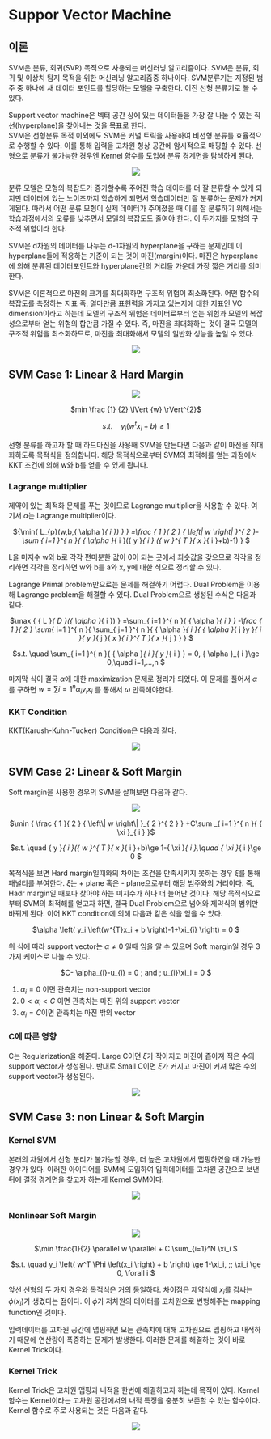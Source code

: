 # Suppor Vector Machine

## 이론

SVM은 분류, 회귀(SVR) 목적으로 사용되는 머신러닝 알고리즘이다. SVM은 분류, 회귀 및 이상치 탐지 목적을 위한 머신러닝 알고리즘중 하나이다. SVM분류기는 지정된 범주 중 하나에 새 데이터 포인트를 할당하는 모델을 구축한다. 이진 선형 분류기로 볼 수 있다. 

Support vector machine은 벡터 공간 상에 있는 데이터들을 가장 잘 나눌 수 있는 직선(hyperplane)을 찾아내는 것을 목표로 한다.  
SVM은 선형분류 목적 이외에도 SVM은 커널 트릭을 사용하여 비선형 분류를 효율적으로 수행할 수 있다. 이를 통해 입력을 고차원 형상 공간에 암시적으로 매핑할 수 있다. 선형으로 분류가 불가능한 경우엔 Kernel 함수를 도입해 분류 경계면을 탐색하게 된다. 


<p align="center"><img src= "/img/1.png"></p>

분류 모델은 모형의 복잡도가 증가할수록 주어진 학습 데이터를 더 잘 분류할 수 있게 되지만 데이터에 있는 노이즈까지 학습하게 되면서 학습데이터만 잘 분류하는 문제가 커지게된다. 따라서 어떤 분류 모형이 실제 데이터가 주어졌을 때 이를 잘 분류하기 위해서는 학습과정에서의 오류를 낮추면서 모델의 복잡도도 줄여야 한다. 이 두가지를 모형의 구조적 위험이라 한다. 

SVM은 d차원의 데이터를 나누는 d-1차원의 hyperplane을 구하는 문제인데 이 hyperplane들에 적용하는 기준이 되는 것이 마진(margin)이다. 마진은 hyperplane에 의해 분류된 데이터포인트와 hyperplane간의 거리들 가운데 가장 짧은 거리를 의미한다.

SVM은 이론적으로 마진의 크기를 최대화하면 구조적 위험이 최소화된다. 어떤 함수의 복잡도를 측정하는 지표 즉, 얼마만큼 표현력을 가지고 있는지에 대한 지표인 VC dimension이라고 하는데 모델의 구조적 위험은 데이터로부터 얻는 위험과 모델의 복잡성으로부터 얻는 위험의 합만큼 가질 수 있다. 즉, 마진을 최대화하는 것이 결국 모델의 구조적 위험을 최소화하므로, 마진을 최대화해서 모델의 일반화 성능을 높일 수 있다. 

<p align="center"><img src= "img/2.png"></p>


## SVM Case 1: Linear & Hard Margin
<p align="center"><img src= "img/4.png"></p>  

<center>  

$min \frac {1} {2} \lVert {w} \rVert^{2}$  

$s.t. \quad  y_i \left( w^{t}x_i +b \right) \ge 1$ </center>

선형 분류를 하고자 할 때 하드마진을 사용해 SVM을 만든다면 다음과 같이 마진을 최대화하도록 목적식을 정의합니다. 해당 목적식으로부터 SVM의 최적해를 얻는 과정에서 KKT 조건에 의해 w와 b를 얻을 수 있게 됩니다. 

### Lagrange multiplier

제약이 있는 최적화 문제를 푸는 것이므로 Lagrange multiplier을 사용할 수 있다. 여기서 $\alpha$는 Lagrange multiplier이다. 

<center>

${\min{ L_{p}(w,b,{ \alpha }_{ i }) } } =\frac { 1 }{ 2 } { \left| w \right| }^{ 2 }-\sum { i=1 }^{ n }{ { \alpha }_{ i }({ y }_{ i }
({ w }^{ T }{ x }_{ i }+b)-1) }
$

</center>

L을 미지수 w와 b로 각각 편미분한 값이 0이 되는 곳에서 최솟값을 갖으므로 각각을 정리하면 각각을 정리하면 w와 b를 a와 x, y에 대한 식으로 정리할 수 있다. 

Lagrange Primal problem만으로는 문제를 해결하기 어렵다. Dual Problem을 이용해 Lagrange problem을 해결할 수 있다. Dual Problem으로 생성된 수식은 다음과 같다. 

<center>

$\max { { L }_{ D }({ \alpha }_{ i }) } =\sum_{ i=1 }^{ n }{ { \alpha }_{ i } } -\frac { 1 }{ 2 } \sum_{ i=1 }^{ n }{ \sum_{ j=1 }^{ n }{ { \alpha }_{ i }{ { \alpha }_{ j }y }_{ i }{ y }_{ j }{ x }_{ i }^{ T }{ x }_{ j } } }
$

$s.t.  \quad  \sum_{ i=1 }^{ n }{ { \alpha }_{ i }{ y }_{ i } } = 0,   { \alpha }_{ i }\ge 0,\quad i=1,...,n
$

</center>

마지막 식이 결국 $\alpha$에 대한 maximization 문제로 정리가 되었다. 이 문제를 풀어서 $\alpha$를 구하면 $w= \sum {i=1}^{n}{ \alpha_{i}y_{i}x_{i} }$ 를 통해서 $\omega$  만족해야한다. 


### KKT Condition
KKT(Karush-Kuhn-Tucker) Condition은 다음과 같다. 

<p align="center"><img src= "img/5.png"></p> 


## SVM Case 2: Linear & Soft Margin

Soft margin을 사용한 경우의 SVM을 살펴보면 다음과 같다. 

<p align="center"><img src= "img/6.png"></p>


<center> 

$\min { \frac { 1 }{ 2 } { \left\| w \right\|  }_{ 2 }^{ 2 } } +C\sum _{ i=1 }^{ n }{ { \xi  }_{ i } }$ 

$s.t. \quad { y }_{ i }({ w }^{ T }{ x }_{ i }+b)\ge 1-{ \xi  }_{ i },\quad { \xi  }_{ i }\ge 0 
$ 

</center>

목적식을 보면 Hard margin일때와의 차이는 조건을 만족시키지 못하는 경우 $\xi$를 통해 패널티를 부여한다. $\xi$는 + plane 혹은 - plane으로부터 해당 범주와의 거리이다. 즉, Hadr margin일 때보다 찾아야 하는 미지수가 하나 더 늘어난 것이다. 
해당 목적식으로부터 SVM의 최적해를 얻고자 하면, 결국 Dual Problem으로 넘어와 제약식의 범위만 바뀌게 된다. 
이어 KKT condition에 의해 다음과 같은 식을 얻을 수 있다.  

<center>

$\alpha \left( y_i \left(w^{T}x_i + b \right)-1+\xi_{i} \right) = 0
$

</center>

위 식에 따라 support vector는 $\alpha \ne 0$ 일때 임을 알 수 있으며 Soft margin일 경우 3가지 케이스로 나눌 수 있다. 

<center>

$C- \alpha_{i}-u_{i} = 0 \; and \; u_{i}\xi_i = 0
$
</center>

1. $\alpha_i = 0$ 이면 관측치는 non-support vector  
2. $0<\alpha_i<C$ 이면 관측치는 마진 위의 support vector
3. $\alpha_i = C$이면 관측치는 마진 밖의 vector

### C에 따른 영향
C는 Regularization을 해준다. Large C이면 $\xi$가 작아지고 마진이 좁아져 적은 수의 support vector가 생성된다. 반대로 Small C이면 $\xi$가 커지고 마진이 커져 많은 수의 support vector가 생성된다.  

<p align="center"><img src= "img/7.png"></p>

## SVM Case 3: non Linear & Soft Margin

### Kernel SVM 
본래의 차원에서 선형 분리가 불가능할 경우, 더 높은 고차원에서 맵핑하였을 때 가능한 경우가 있다. 이러한 아이디어를 SVM에 도입하여 입력데이터를 고차원 공간으로 보낸 뒤에 결정 경계면을 찾고자 하는게 Kernel SVM이다. 

<p align="center"><img src= "img/8.png"></p>

### Nonlinear Soft Margin

<p align="center"><img src= "img/9.png"></p>

<center>

$\min \frac{1}{2} \parallel w \parallel + C \sum_{i=1}^N \xi_i
$

$s.t. \quad y_i \left( w^T \Phi \left(x_i \right) + b   \right) \ge 1-\xi_i, \;\; \xi_i \ge 0, \forall i
$

</center>

앞선 선형의 두 가지 경우와 목적식은 거의 동일하다. 차이점은 제약식에 $x_i$를 감싸는 $\phi(x_i)$가 생겼다는 점이다. 이 $\phi$가 저차원의 데이터를 고차원으로 변형해주는 mapping function인 것이다. 

입력데이터를 고차원 공간에 맵핑하면 모든 관측치에 대해 고차원으로 맵핑하고 내적하기 때문에 연산량이 폭증하는 문제가 발생한다. 이러한 문제를 해결하는 것이 바로 Kernel Trick이다.

### Kernel Trick

Kernel Trick은 고차원 맵핑과 내적을 한번에 해결하고자 하는데 목적이 있다. Kernel 함수는 Kernel이라는 고차원 공간에서의 내적 특징을 충분히 보존할 수 있는 함수이다. 
Kernel 함수로 주로 사용되는 것은 다음과 같다. 

<center>

<p align="center"><img src= "img/10.png"></p>

</center>


